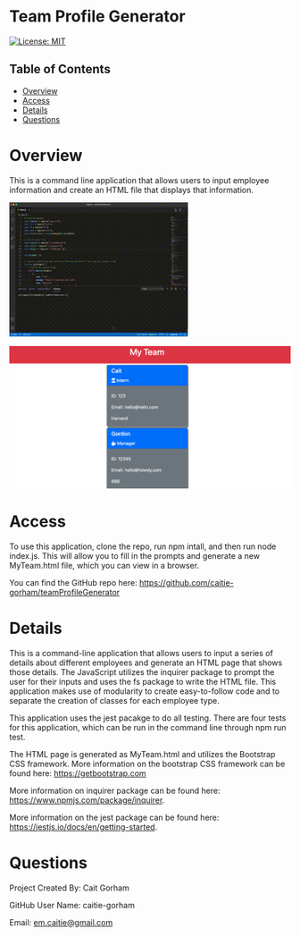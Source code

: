 # Team Profile Generator

[![License: MIT](https://img.shields.io/badge/License-MIT-yellow.svg)](https://opensource.org/licenses/MIT)

## Table of Contents 

* [Overview](#Overview)
* [Access](#Access)
* [Details](#Details)
* [Questions](#Questions)


# Overview

This is a command line application that allows users to input employee information and create an HTML file that displays that information. 

![Alt Text](./assets/ProcessGIF.gif)

![Alt text](./assets/HTML_Render.png?raw=true "Rendered HTML")

# Access

To use this application, clone the repo, run npm intall, and then run node index.js. This will allow you to fill in the prompts and generate a new MyTeam.html file, which you can view in a browser.

You can find the GitHub repo here: https://github.com/caitie-gorham/teamProfileGenerator

# Details

This is a command-line application that allows users to input a series of details about different employees and generate an HTML page that shows those details. The JavaScript utilizes the inquirer package to prompt the user for their inputs and uses the fs package to write the HTML file. This application makes use of modularity to create easy-to-follow code and to separate the creation of classes for each employee type.

This application uses the jest pacakge to do all testing. There are four tests for this application, which can be run in the command line through npm run test. 

The HTML page is generated as MyTeam.html and utilizes the Bootstrap CSS framework. More information on the bootstrap CSS framework can be found here: https://getbootstrap.com

More information on inquirer package can be found here: https://www.npmjs.com/package/inquirer. 

More information on the jest package can be found here: https://jestjs.io/docs/en/getting-started. 

# Questions
Project Created By: Cait Gorham

GitHub User Name: caitie-gorham

Email: em.caitie@gmail.com